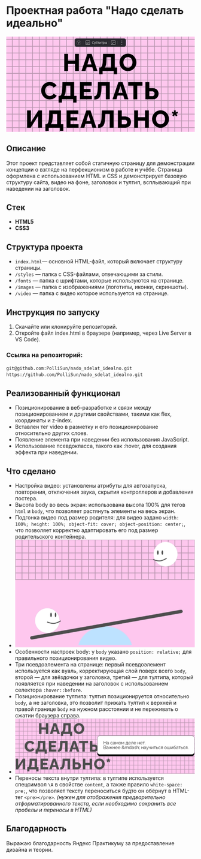# Проектная работа "Надо сделать идеально"

![Главная страница.](/images/screenshots/screenshot1.png)

## Описание

Этот проект представляет собой статичную страницу для демонстрации концепции о взгляде на перфекционизм в работе и учёбе. Страница оформлена с использованием HTML и CSS и демонстрирует базовую структуру сайта, видео на фоне, заголовок и тултип, всплывающий при наведении на заголовок.

## Стек

- **HTML5**
- **CSS3**

## Структура проекта

- `index.html`— основной HTML-файл, который включает структуру страницы.
- `/styles` — папка с CSS-файлами, отвечающими за стили.
- `/fonts` — папка с шрифтами, которые используются на странице.
- `/images` — папка с изображениями (логотипы, иконки, скриншоты).
- `/video` — папка с видео которое используется на странице.

## Инструкция по запуску

1. Скачайте или клонируйте репозиторий.
2. Откройте файл index.html в браузере (например, через Live Server в VS Code).

### Ссылка на репозиторий:
`git@github.com:PolliSun/nado_sdelat_idealno.git`
`https://github.com/PolliSun/nado_sdelat_idealno.git`

## Реализованный функционал

- Позиционирование в веб-разработке и связи между позиционированием и другими свойствами, такими как flex, координаты и z-index.
- Вставлен тег video в разметку и его позиционирование относительно других слоев.
- Появление элемента при наведении без использования JavaScript.
- Использование псевдокласса, такого как :hover, для создания эффекта при наведении.

## Что сделано 

- Настройка видео: установлены атрибуты для автозапуска, повторения, отключения звука, скрытия контроллеров и добавления постера.
- Высота body во весь экран: использована высота 100% для тегов `html` и `body`, что позволяет растянуть элементы на весь экран.
- Подгонка видео под размер родителя: для видео задано `width: 100%; height: 100%; object-fit: cover; object-position: center;`, что позволяет корректно адаптировать его под размер родительского контейнера.
- ![Видео контент.](/images/screenshots/screenshot2.png)
- Особенности настроек body: у `body` указано `position: relative;` для правильного позиционирования видео.
- Три псевдоэлемента на странице: первый псевдоэлемент используется как вуаль, корректирующая слой поверх всего `body`, второй — для звёздочки у заголовка, третий — для тултипа, который появляется при наведении на заголовок с использованием селектора `:hover::before`.
- Позиционирование тултипа: тултип позиционируется относительно `body`, а не заголовка, это позволит прижать тултип к верхней и правой границе `body` на нужном расстоянии и не переживать о сжатии браузера справа. 
- ![Отображение тултип.](/images/screenshots/screenshot3.png)
- Переносы текста внутри тултипа: в тултипе используется спецсимвол `\A` в свойстве `content`, а также правило `white-space: pre;`, что позволяет тексту переноситься будто он обёрнут в HTML-тег `<pre></pre>`. *(нужен для отображения предварительно отформатированного текста, если необходимо сохранить все пробелы и переносы в HTML)*

## Благодарность

Выражаю благодарность Яндекс Практикуму за предоставление дизайна и теории.

